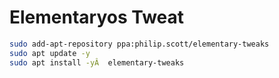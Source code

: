 # Elementaryos Tweat

```BASH
sudo add-apt-repository ppa:philip.scott/elementary-tweaks
sudo apt update -y
sudo apt install -yÂ  elementary-tweaks
```
